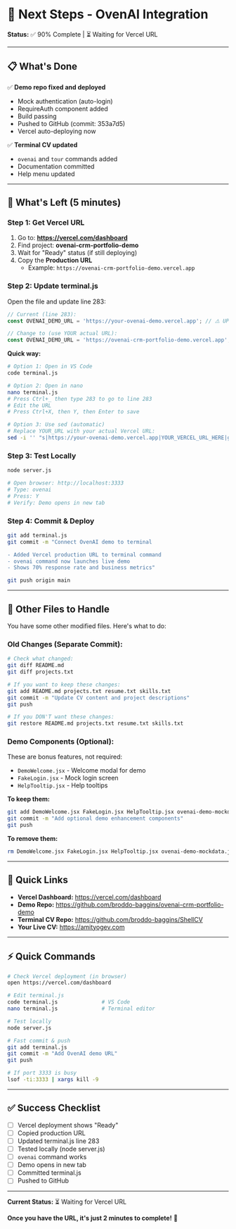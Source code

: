 # 🎯 Next Steps - OvenAI Integration

**Status:** ✅ 90% Complete | ⏳ Waiting for Vercel URL

---

## 📋 What's Done

✅ **Demo repo fixed and deployed**
- Mock authentication (auto-login)
- RequireAuth component added
- Build passing
- Pushed to GitHub (commit: 353a7d5)
- Vercel auto-deploying now

✅ **Terminal CV updated**
- `ovenai` and `tour` commands added
- Documentation committed
- Help menu updated

---

## 🚀 What's Left (5 minutes)

### **Step 1: Get Vercel URL**

1. Go to: **https://vercel.com/dashboard**
2. Find project: **ovenai-crm-portfolio-demo**
3. Wait for "Ready" status (if still deploying)
4. Copy the **Production URL**
   - Example: `https://ovenai-crm-portfolio-demo.vercel.app`

### **Step 2: Update terminal.js**

Open the file and update line 283:

```javascript
// Current (line 283):
const OVENAI_DEMO_URL = 'https://your-ovenai-demo.vercel.app'; // ⚠️ UPDATE THIS!

// Change to (use YOUR actual URL):
const OVENAI_DEMO_URL = 'https://ovenai-crm-portfolio-demo.vercel.app';
```

**Quick way:**
```bash
# Option 1: Open in VS Code
code terminal.js

# Option 2: Open in nano
nano terminal.js
# Press Ctrl+_ then type 283 to go to line 283
# Edit the URL
# Press Ctrl+X, then Y, then Enter to save

# Option 3: Use sed (automatic)
# Replace YOUR_URL with your actual Vercel URL:
sed -i '' "s|https://your-ovenai-demo.vercel.app|YOUR_VERCEL_URL_HERE|g" terminal.js
```

### **Step 3: Test Locally**

```bash
node server.js

# Open browser: http://localhost:3333
# Type: ovenai
# Press: Y
# Verify: Demo opens in new tab
```

### **Step 4: Commit & Deploy**

```bash
git add terminal.js
git commit -m "Connect OvenAI demo to terminal

- Added Vercel production URL to terminal command
- ovenai command now launches live demo
- Shows 70% response rate and business metrics"

git push origin main
```

---

## 📁 Other Files to Handle

You have some other modified files. Here's what to do:

### **Old Changes (Separate Commit):**
```bash
# Check what changed:
git diff README.md
git diff projects.txt

# If you want to keep these changes:
git add README.md projects.txt resume.txt skills.txt
git commit -m "Update CV content and project descriptions"
git push

# If you DON'T want these changes:
git restore README.md projects.txt resume.txt skills.txt
```

### **Demo Components (Optional):**
These are bonus features, not required:
- `DemoWelcome.jsx` - Welcome modal for demo
- `FakeLogin.jsx` - Mock login screen
- `HelpTooltip.jsx` - Help tooltips

**To keep them:**
```bash
git add DemoWelcome.jsx FakeLogin.jsx HelpTooltip.jsx ovenai-demo-mockdata.js
git commit -m "Add optional demo enhancement components"
git push
```

**To remove them:**
```bash
rm DemoWelcome.jsx FakeLogin.jsx HelpTooltip.jsx ovenai-demo-mockdata.js
```

---

## 🔗 Quick Links

- **Vercel Dashboard:** https://vercel.com/dashboard
- **Demo Repo:** https://github.com/broddo-baggins/ovenai-crm-portfolio-demo
- **Terminal CV Repo:** https://github.com/broddo-baggins/ShellCV
- **Your Live CV:** https://amityogev.com

---

## ⚡ Quick Commands

```bash
# Check Vercel deployment (in browser)
open https://vercel.com/dashboard

# Edit terminal.js
code terminal.js              # VS Code
nano terminal.js              # Terminal editor

# Test locally
node server.js

# Fast commit & push
git add terminal.js
git commit -m "Add OvenAI demo URL"
git push

# If port 3333 is busy
lsof -ti:3333 | xargs kill -9
```

---

## ✅ Success Checklist

- [ ] Vercel deployment shows "Ready"
- [ ] Copied production URL
- [ ] Updated terminal.js line 283
- [ ] Tested locally (node server.js)
- [ ] `ovenai` command works
- [ ] Demo opens in new tab
- [ ] Committed terminal.js
- [ ] Pushed to GitHub

---

**Current Status:** ⏳ Waiting for Vercel URL

**Once you have the URL, it's just 2 minutes to complete!** 🚀

